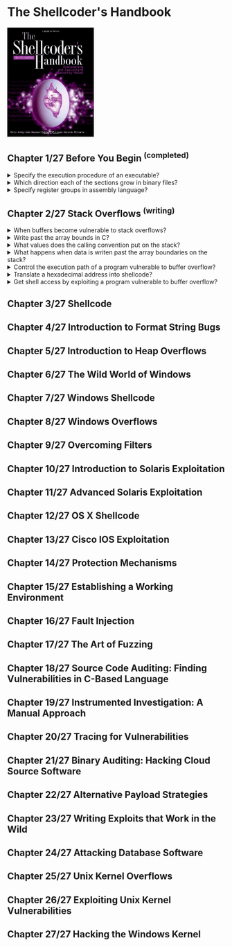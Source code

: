 # The Shellcoder's Handbook
<img src="../covers/9780470080238.jpg" width="200"/>

## Chapter 1/27 Before You Begin <sup>(completed)</sup>

<details>
<summary>Specify the execution procedure of an executable?</summary>

> - The operating system creates an address space in which the program will run.
> - This address space indluces the actual program instructions as well as any required data.
> - Three segment types are created: `.text` (read-only), `.bss` (writable), `.data` (writable).
> - The `.bss` and `.data` segments are reserved for global variables.
> - The `.data` segment contains static initialized data, and `.bss` segment contains uninitialized data, `.text` segment holds the program instructions.
> - Stack and heap are initialized.
>
> ```sh
> readelf --symbols a.out | sort -k 2 -r
> ``````

> Origins:
> - The Shellcoder's Handbook - Chapter 1

> References:
> - https://linux-mm.org
---
</details>

<details>
<summary>Which direction each of the sections grow in binary files?</summary>

> ```sh
> ↑ Lower addresses (0x08000000)
>
> Shared libraries
> .text
> .bss
> Heap (grows ↓)
> Stack (grows ↑)
> env pointer
> Argc
>
> ↓ Higher addresses (0xbfffffff)
> ``````

> Origins:
> - The Shellcoder's Handbook - Chapter 1

> References:
---
</details>

<details>
<summary>Specify register groups in assembly language?</summary>

> - General purpose registers: `rbp`, `rsp`, `rax`, `rbx`, `rcx`, `rdx`, `rdi`, `rsi`, `r8`, `r9`,...
> - Segment registers: `cs`, `ds`, `ss`
> - Control registers: `rip`
> - Other registers: `rflags`

> Origins:
> - The Shellcoder's Handbook: Chapter 1

> References:
---
</details>

## Chapter 2/27 Stack Overflows <sup>(writing)</sup>

<details>
<summary>When buffers become vulnerable to stack overflows?</summary>

> C has no bounds-checking on buffers.
>
> ```c
> #include <stdio.h>
>
> int main()
> {
>     int array[5] = {1,2,3,4,5};
>     printf("%d\n", array[5]);
> }
> ``````

> Origins:
> - The Shellcoder's Handbook - Chapter 2

> References:
---
</details>

<details>
<summary>Write past the array bounds in C?</summary>

> ```c
> int main()
> {
>     int array[5], index;
>     for (index = 0; index != 255; ++index)
>     {
>         array[index] = 10;
>     }
> }
> ``````
>
> Inspect the core dump for further understanding of what heppened on the
> stack:
>
> ```sh
> coredumpctl list a.out
> ``````
>
> As shown by the core, machine was trying to execute address
> `0x0000000a0000000a` which is the value we filled by overwriting on the
> stack.

> Origins:
> - The Shellcoder's Handbook - Chapter 2

> References:
---
</details>

<details>
<summary>What values does the calling convention put on the stack?</summary>

> When a function has completed executing its instructions, it returns control
> to the original function caller.
>
> ```c
> void function(int a, int b)
> {
>     int array[5];
> }

> main()
> {
>     function(1, 2);
> }
> ``````
>
> The consecutive execution of the program now needs to be interrupted, and the
> instructions in `function` need to be executed. The first step is to push the
> arguments for function, `a` and `b`, backward onto the stack. When the
> arguments are placed onto the stack, the `function` is called, placing the
> return address, or `RET`, onto the stack. `RET` is the address stored in the
> instruction pointer (`EIP`) at the time function is called.
>
> Before any function instructions can be executed, the prolog is executed. In
> essence, the prolog stores some values onto the stack so that the function
> can execute cleanly. The current value of `EBP` is pushed onto the stack,
> because the value of `EBP` must be changed in order to reference values on
> the stack. When the function has completed, we will need this stored value of
> `EBP` in order to calculate address locations in main. Once `EBP` is stored
> on the stack, we are free to copy the current stack pointer (`ESP`) into
> `EBP`. Now we can easily reference addresses local to the stack.
>
> ||Low Memory Addresses and Top of the Stack|
> |---|---|
> |Array||
> |EBP||
> |RET||
> |A||
> |B||
> ||High Memory Addresses and Bottom of the Stack|

> Origins:
> - The Shellcoder's Handbook - Chapter 2

> References:
---
</details>

<details>
<summary>What happens when data is writen past the array boundaries on the stack?</summary>

> When examining the stack, we’re expecting to see the saved `EBP` and the
> saved return address (`RET`). But after writing past the array, both `EBP`
> and `RET` values will be overwritten by the value we put past the array.
>
> ```c
> void function(void)
> {
>     //                  top of stack, low memory
>     // 1   x 8 bytes    [index] 0x7fffffffe368
>     // 30  x 8 bytes    [array] 0x7fffffffe360
>     // rbp x 8 bytes            0x7fffffffe460
>     // ret x 8 bytes
>     //                  bottom of stack, high memory
>
>     long array[30];
>
>     unsigned long index = 0;
>
>     while (index != 33)
>     {
>         array[index] = 'C'; // value 0x43
>         ++index;
>     }
> }
>
> main()
> {
>     function();
> }
> ``````
>
> We have now successfully overflowed a buffer, overwritten `EBP` and `RET`,
> and therefore caused our overflowed value to be loaded into `EIP` after the
> execution reaches to the end of the function.
>
> While this overflow can be useful in creating a denial of service, we can
> move on to controlling the path of execution, or basically, controlling what
> gets loaded into `EIP`, the instruction pointer.

> Origins:
> - The Shellcoder's Handbook - Chapter 2

> References:
---
</details>

<details>
<summary>Control the execution path of a program vulnerable to buffer overflow?</summary>

> When `RET` is read off the stack and placed into `EIP`, the instruction at
> the address will be executed. This is how we will control execution.
>
> First, we need to decide what address to use. We need to determine the
> address to jump to, so we will have to go back to gdb and find out what
> address calls `function`.
>
> We then translate the address into shellcode and use `printf` to inject it
> into the vulnerable program.
>
> ```sh
> printf 'AAAAAAAAAABBBBBBBBBBCCCCCCCCCC\xed\x83\x04\x08' | ./overflow
> ``````

> Origins:
> - The Shellcoder's Handbook - Chapter 2

> References:
---
</details>

<details>
<summary>Translate a hexadecimal address into shellcode?</summary>

> Assuming the address we want to use is `0x080483ed`.
>
> We should separate each byte from end to the beginning separated by `\x`
> resulting in `\xed\x83\x04\x3d`.

> Origins:
> - The Shellcoder's Handbook - Chapter 2

> References:
---
</details>

<details>
<summary>Get shell access by exploiting a program vulnerable to buffer overflow?</summary>

> ```c
> #include <stdlib.h>
> #include <unistd.h>
>
> int main(void)
> {
>     char* name[2];
>
>     name[0] = "/bin/sh";
>     name[1] = 0x0;
>     execve(name[0], name, 0x0);
>     exit(0);
> }
> ``````

> Origins:
> - The Shellcoder's Handbook - Chapter 2

> References:
---
</details>

## Chapter 3/27 Shellcode
## Chapter 4/27 Introduction to Format String Bugs
## Chapter 5/27 Introduction to Heap Overflows
## Chapter 6/27 The Wild World of Windows
## Chapter 7/27 Windows Shellcode
## Chapter 8/27 Windows Overflows
## Chapter 9/27 Overcoming Filters
## Chapter 10/27 Introduction to Solaris Exploitation
## Chapter 11/27 Advanced Solaris Exploitation
## Chapter 12/27 OS X Shellcode
## Chapter 13/27 Cisco IOS Exploitation
## Chapter 14/27 Protection Mechanisms
## Chapter 15/27 Establishing a Working Environment
## Chapter 16/27 Fault Injection
## Chapter 17/27 The Art of Fuzzing
## Chapter 18/27 Source Code Auditing: Finding Vulnerabilities in C-Based Language
## Chapter 19/27 Instrumented Investigation: A Manual Approach
## Chapter 20/27 Tracing for Vulnerabilities
## Chapter 21/27 Binary Auditing: Hacking Cloud Source Software
## Chapter 22/27 Alternative Payload Strategies
## Chapter 23/27 Writing Exploits that Work in the Wild
## Chapter 24/27 Attacking Database Software
## Chapter 25/27 Unix Kernel Overflows
## Chapter 26/27 Exploiting Unix Kernel Vulnerabilities
## Chapter 27/27 Hacking the Windows Kernel
